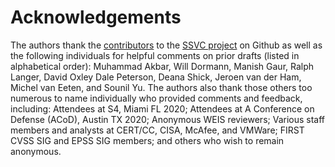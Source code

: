 # Acknowledgements

The authors thank the [contributors](https://github.com/CERTCC/SSVC/graphs/contributors) to the [SSVC project](https://github.com/CERTCC/SSVC) on Github as well as
the following individuals for helpful comments on prior drafts (listed in alphabetical order): 
Muhammad Akbar, 
Will Dormann,
Manish Gaur,
Ralph Langer,
David Oxley
Dale Peterson,
Deana Shick,
Jeroen van der Ham,
Michel van Eeten,
and Sounil Yu.
The authors also thank those others too numerous to name individually who provided comments and feedback, including:
Attendees at S4, Miami FL 2020;
Attendees at A Conference on Defense (ACoD), Austin TX 2020;
Anonymous WEIS reviewers;
Various staff members and analysts at CERT/CC, CISA, McAfee, and VMWare;
FIRST CVSS SIG and EPSS SIG members;
and others who wish to remain anonymous.

